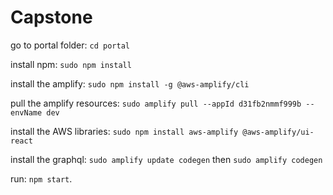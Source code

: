 # Capstone

go to portal folder: ```cd portal```

install npm: ```sudo npm install```

install the amplify: ```sudo npm install -g @aws-amplify/cli```

pull the amplify resources: ```sudo amplify pull --appId d31fb2nmmf999b --envName dev```

install the AWS libraries: ```sudo npm install aws-amplify @aws-amplify/ui-react```

install the graphql: ```sudo amplify update codegen``` then ```sudo amplify codegen```

run: ```npm start```.
